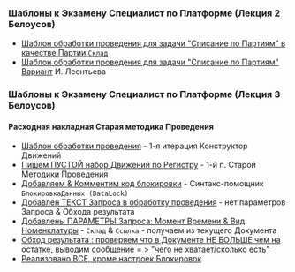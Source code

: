 ### Шаблоны к Экзамену Специалист по  Платформе (Лекция 2 Белоусов)



- [Шаблон обработки проведения для задачи "Списание по Партиям" в качестве Партии `Склад` ](https://github.com/alex-dev-2020/SpecPlatform/commit/1e5d221013b026370cfe9915bee01e036a652828)
- [Шаблон обработки проведения для задачи "Списание по Партиям"](https://github.com/alex-dev-2020/SpecPlatform/blob/617168a85c7a955bb50df682e56748895a5ba14a/Lecture_2/%D0%A1%D0%BF%D0%B8%D1%81%D0%B0%D0%BD%D0%B8%D0%B5%D0%9F%D0%BE%D0%9F%D0%B0%D1%80%D1%82%D0%B8%D1%8F%D0%BC%D0%9F%D0%B0%D1%80%D1%82%D0%B8%D1%8F)  [Вариант](https://youtu.be/MyoJeDH63Zo?list=PLcS_eYAMuJLbyHEIbclg0fz7nF77ybR8C) И. Леонтьева


### Шаблоны к Экзамену Специалист по  Платформе (Лекция 3 Белоусов)

#### Расходная накладная Старая методика Проведения

- [Шаблон обработки проведения](https://github.com/alex-dev-2020/SpecPlatform/commit/d4f1639dc57a08cde12ead1bea283390e74f24ea) -  1-я итерация Конструктор Движений
- [Пишем ПУСТОЙ набор Движений по Регистру](https://github.com/alex-dev-2020/SpecPlatform/commit/2a3442d08d8a22feafd2f7134edad68b7b569c44) -  1-й п. Старой  Методики Проведения
- [Добавляем & Комментим код блокировки](https://github.com/alex-dev-2020/SpecPlatform/commit/12a868f56404121d74138c36b20c2d297b86eb52) -  Синтакс-помощник `БлокировкаДанных (DataLock)`
- [Добавлен ТЕКСТ Запроса в обработку проведения](https://github.com/alex-dev-2020/SpecPlatform/commit/eafafca818524c5004166667e227010634755d7b) -  нет параметров Запроса & Обхода результата
- [Добавлены ПАРАМЕТРЫ Запроса: Момент Времени & Вид Номенклатуры](https://github.com/alex-dev-2020/SpecPlatform/commit/2062e9c23a4df213583210fd65eeac6d7d1861ea)  -  `Склад` & `Ссылка` - получаем из текущего Документа
- [Обход результата : проверяем что в Документе НЕ БОЛЬШЕ чем на остатке, выводим сообщение = > "чего  не  хватает/сколько есть" ](https://github.com/alex-dev-2020/SpecPlatform/commit/49c7e0903c84ba55d536ac2fa053e047927bd438) 
- [Реализовано ВСЕ, кроме настроек Блокировок](https://github.com/alex-dev-2020/SpecPlatform/commit/a25c4a3c65963f7d1a2b7a80e78141b5286f6aff)